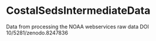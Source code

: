 # CostalSedsIntermediateData
Data from processing the NOAA webservices raw data
DOI 10/5281/zenodo.8247836
